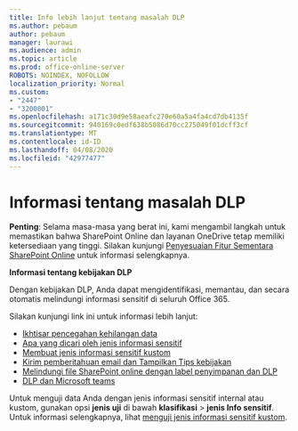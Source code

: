 ```yaml
---
title: Info lebih lanjut tentang masalah DLP
ms.author: pebaum
author: pebaum
manager: laurawi
ms.audience: admin
ms.topic: article
ms.prod: office-online-server
ROBOTS: NOINDEX, NOFOLLOW
localization_priority: Normal
ms.custom:
- "2447"
- "3200001"
ms.openlocfilehash: a171c30d9e58aeafc270e60a5a4fa4cd7db4135f
ms.sourcegitcommit: 940169c0edf638b5086d70cc275049f01dcff3cf
ms.translationtype: MT
ms.contentlocale: id-ID
ms.lasthandoff: 04/08/2020
ms.locfileid: "42977477"
---
```

# <a name="information-about-dlp-issues"></a>Informasi tentang masalah DLP

**Penting**: Selama masa-masa yang berat ini, kami mengambil langkah untuk memastikan bahwa SharePoint Online dan layanan OneDrive tetap memiliki ketersediaan yang tinggi. Silakan kunjungi [Penyesuaian Fitur Sementara SharePoint Online](https://aka.ms/ODSPAdjustments) untuk informasi selengkapnya.

**Informasi tentang kebijakan DLP**

Dengan kebijakan DLP, Anda dapat mengidentifikasi, memantau, dan secara otomatis melindungi informasi sensitif di seluruh Office 365.

Silakan kunjungi link ini untuk informasi lebih lanjut:

- [Ikhtisar pencegahan kehilangan data](https://docs.microsoft.com/office365/securitycompliance/data-loss-prevention-policies)
- [Apa yang dicari oleh jenis informasi sensitif](https://docs.microsoft.com/office365/securitycompliance/what-the-sensitive-information-types-look-for)
- [Membuat jenis informasi sensitif kustom](https://docs.microsoft.com/office365/securitycompliance/create-a-custom-sensitive-information-type)
- [Kirim pemberitahuan email dan Tampilkan Tips kebijakan](https://docs.microsoft.com/office365/securitycompliance/use-notifications-and-policy-tips)
- [Melindungi file SharePoint online dengan label penyimpanan dan DLP](https://docs.microsoft.com/office365/securitycompliance/protect-sharepoint-online-files-with-office-365-labels-and-dlp)
- [DLP dan Microsoft teams](https://docs.microsoft.com/office365/securitycompliance/dlp-microsoft-teams)

Untuk menguji data Anda dengan jenis informasi sensitif internal atau kustom, gunakan opsi **jenis uji** di bawah **klasifikasi** > **jenis Info sensitif**. Untuk informasi selengkapnya, lihat [menguji jenis informasi sensitif kustom](https://docs.microsoft.com/office365/securitycompliance/create-a-custom-sensitive-information-type#test-custom-sensitive-information-types-in-the-security--compliance-center).